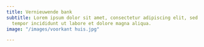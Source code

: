 ```yaml
---
title: Vernieuwende bank
subtitle: Lorem ipsum dolor sit amet, consectetur adipiscing elit, sed do eiusmod
  tempor incididunt ut labore et dolore magna aliqua.
image: "/images/voorkant huis.jpg"

---
```

